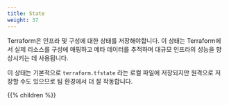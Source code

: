 ```yaml
---
title: State
weight: 37
---
```


Terraform은 인프라 및 구성에 대한 상태를 저장해야합니다. 이 상태는 Terraform에서 실제 리소스를 구성에 매핑하고 메타 데이터를 추적하며 대규모 인프라의 성능을 향상시키는 데 사용됩니다.

이 상태는 기본적으로 `terraform.tfstate` 라는 로컬 파일에 저장되지만 원격으로 저장할 수도 있으므로 팀 환경에서 더 잘 작동합니다.

{{% children %}}
